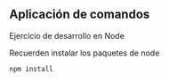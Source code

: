 ## Aplicación de comandos

Ejercicio de desarrollo en Node

Recuerden instalar los paquetes de node

```
npm install
```